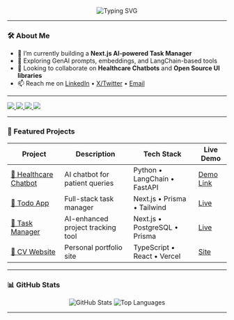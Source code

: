 <p align="center">
  <img src="https://readme-typing-svg.herokuapp.com/?font=Righteous&size=35&center=true&vCenter=true&width=500&height=70&duration=4000&lines=Hi+There!+%F0%9F%8C%9F;I'm+Parshant!" alt="Typing SVG" />
</p>



---

### 🛠️ About Me

- 🔭 I’m currently building a **Next.js AI‑powered Task Manager**
- 🌱 Exploring GenAI prompts, embeddings, and LangChain-based tools
- 🤝 Looking to collaborate on **Healthcare Chatbots** and **Open Source UI libraries**
- 📫 Reach me on [LinkedIn](https://www.linkedin.com/in/parshant-kum/) • [X/Twitter](https://x.com/999Parshant) • [Email](mailto:parshant@example.com)

---



<a href="https://leetcode.com/kanvit/">
  <img src="https://img.shields.io/badge/Leetcode-orange?style=for-the-badge&logo=leetcode&logoColor=black"/>
</a>
<a href="https://www.linkedin.com/in/parshant-kumar-074a592a6">
  <img src="https://img.shields.io/badge/LinkedIn-0077B5?style=for-the-badge&logo=linkedin&logoColor=white"/> 
 </a> 
<a href="parshant0011pk@gmail.com">
  <img src="https://img.shields.io/badge/Gmail-D14836?style=for-the-badge&logo=gmail&logoColor=white"/>
</a>
<a href="https://x.com/999Parshant">
  <img src="https://img.shields.io/badge/Twitter-1DA1F2?style=for-the-badge&logo=twitter&logoColor=white"/>
</a>

---

### 📂 Featured Projects

<p align="center">

| Project | Description | Tech Stack | Live Demo |
|--------|-------------|------------|-----------|
| [🔗 Healthcare Chatbot](https://github.com/Parshant1231/healthcare-chatbot) | AI chatbot for patient queries | Python • LangChain • FastAPI | [Demo Link](https://healthcare-chatbot-demo.vercel.app) |
| [🔗 Todo App](https://github.com/Parshant1231/todo-app) | Full-stack task manager | Next.js • Prisma • Tailwind | [Live](https://todo-app-demo.vercel.app) |
| [🔗 Task Manager](https://github.com/Parshant1231/task-manger) | AI-enhanced project tracking tool | Next.js • PostgreSQL • Prisma | [Live](https://task-manager-demo.vercel.app) |
| [🔗 CV Website](https://github.com/Parshant1231/cv-website) | Personal portfolio site | TypeScript • React • Vercel | [Site](https://parshantcv.vercel.app) |

</p>


---

### 📊 GitHub Stats

<p align="center">
  <img src="https://github-readme-stats.vercel.app/api?username=Parshant1231&show_icons=true&theme=tokyonight" alt="GitHub Stats" />
  <img src="https://github-readme-stats.vercel.app/api/top-langs/?username=Parshant1231&layout=compact&theme=tokyonight" alt="Top Languages" />
</p>

---

